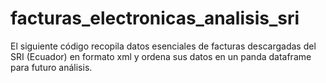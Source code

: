 # facturas_electronicas_analisis_sri
El siguiente código recopila datos esenciales de facturas descargadas del SRI (Ecuador) en formato xml y ordena sus datos en un panda dataframe 
para futuro análisis.
